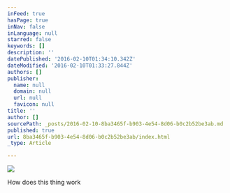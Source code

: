 ```yaml
---
inFeed: true
hasPage: true
inNav: false
inLanguage: null
starred: false
keywords: []
description: ''
datePublished: '2016-02-10T01:34:10.342Z'
dateModified: '2016-02-10T01:33:27.844Z'
authors: []
publisher:
  name: null
  domain: null
  url: null
  favicon: null
title: ''
author: []
sourcePath: _posts/2016-02-10-8ba3465f-b903-4e54-8d06-b0c2b52be3ab.md
published: true
url: 8ba3465f-b903-4e54-8d06-b0c2b52be3ab/index.html
_type: Article

---
```

![](https://the-grid-user-content.s3-us-west-2.amazonaws.com/bd4a2ef4-7bcb-4856-aa72-e55268050746.jpg)

How does this thing work